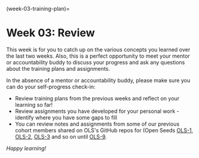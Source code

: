 (week-03-training-plan)=
# Week 03: Review

This week is for you to catch up on the various concepts you learned over the last two weeks. Also, this is a perfect opportunity to meet your mentor or accountability buddy to discuss your progress and ask any questions about the training plans and assignments.

In the absence of a mentor or accountability buddy, please make sure you can do your self-progress check-in:
- Review training plans from the previous weeks and reflect on your learning so far!
- Review assignments you have developed for your personal work - identify where you have some gaps to fill
- You can review notes and assignments from some of our previous cohort members shared on OLS's GitHub repos for (Open Seeds [OLS-1](https://github.com/open-life-science/ols-1/issues), [OLS-2](https://github.com/open-life-science/ols-2/issues), [OLS-3](https://github.com/open-life-science/ols-3/issues) and so on until [OLS-9](https://github.com/open-life-science/ols-9/issues).

_Happy learning!_
